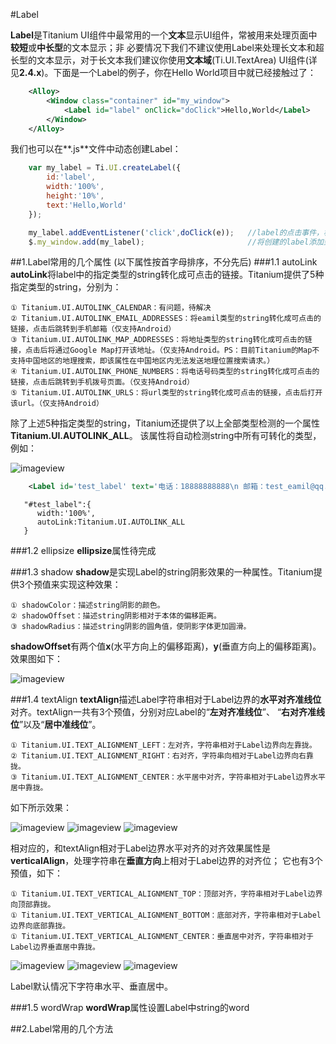 #Label

**Label**是Titanium UI组件中最常用的一个**文本**显示UI组件，常被用来处理页面中**较短**或**中长型**的文本显示；非
必要情况下我们不建议使用Label来处理长文本和超长型的文本显示，对于长文本我们建议你使用**文本域**(Ti.UI.TextArea)
UI组件(详见**2.4.x**)。下面是一个Label的例子，你在Hello World项目中就已经接触过了：

```xml
    <Alloy>
        <Window class="container" id="my_window">
            <Label id="label" onClick="doClick">Hello,World</Label>
        </Window>
    </Alloy>
```

我们也可以在**.js**文件中动态创建Label：

```javascript
    var my_label = Ti.UI.createLabel({
        id:'label',
        width:'100%',
        height:'10%',
        text:'Hello,World'
    });

    my_label.addEventListener('click',doClick(e));   //label的点击事件，相当于.xml中的“onClick=doClick”
    $.my_window.add(my_label);                       //将创建的label添加到Window页面中
```

##1.Label常用的几个属性
(以下属性按首字母排序，不分先后)
###1.1 autoLink
**autoLink**将label中的指定类型的string转化成可点击的链接。Titanium提供了5种指定类型的string，分别为：

    ① Titanium.UI.AUTOLINK_CALENDAR：有问题，待解决
    ② Titanium.UI.AUTOLINK_EMAIL_ADDRESSES：将eamil类型的string转化成可点击的链接，点击后跳转到手机邮箱（仅支持Android）
    ③ Titanium.UI.AUTOLINK_MAP_ADDRESSES：将地址类型的string转化成可点击的链接，点击后将通过Google Map打开该地址。（仅支持Android。PS：目前Titanium的Map不支持中国地区的地理搜索，即该属性在中国地区内无法发送地理位置搜索请求。）
    ④ Titanium.UI.AUTOLINK_PHONE_NUMBERS：将电话号码类型的string转化成可点击的链接，点击后跳转到手机拨号页面。（仅支持Android）
    ⑤ Titanium.UI.AUTOLINK_URLS：将url类型的string转化成可点击的链接，点击后打开该url。（仅支持Android）

除了上述5种指定类型的string，Titanium还提供了以上全部类型检测的一个属性**Titanium.UI.AUTOLINK_ALL**。
该属性将自动检测string中所有可转化的类型，例如：

![imageview](http://image.happysoft.cc)

```xml
    <Label id='test_label' text='电话：18888888888\n 邮箱：test_eamil@qq.com\n 博客地址：http://www.mybolg.com'/>
```

```tss
   "#test_label":{
      width:'100%',
      autoLink:Titanium.UI.AUTOLINK_ALL
   }
```

###1.2 ellipsize
**ellipsize**属性待完成

###1.3 shadow
**shadow**是实现Label的string阴影效果的一种属性。Titanium提供3个预值来实现这种效果：

    ① shadowColor：描述string阴影的颜色。
    ② shadowOffset：描述string阴影相对于本体的偏移距离。
    ③ shadowRadius：描述string阴影的圆角值，使阴影字体更加圆滑。

**shadowOffset**有两个值**x**(水平方向上的偏移距离)，**y**(垂直方向上的偏移距离)。效果图如下：

![imageview](http://image.happysoft.cc)

###1.4 textAlign
**textAlign**描述Label字符串相对于Label边界的**水平对齐准线位**对齐。textAlign一共有3个预值，分别对应Label的“**左对齐准线位**”、
“**右对齐准线位**”以及“**居中准线位**”。

    ① Titanium.UI.TEXT_ALIGNMENT_LEFT：左对齐，字符串相对于Label边界向左靠拢。
    ② Titanium.UI.TEXT_ALIGNMENT_RIGHT：右对齐，字符串向相对于Label边界向右靠拢。
    ③ Titanium.UI.TEXT_ALIGNMENT_CENTER：水平居中对齐，字符串相对于Label边界水平居中靠拢。

如下所示效果：

![imageview](http://image.happysoft.cc)  ![imageview](http://image.happysoft.cc)  ![imageview](http://image.happysoft.cc)

相对应的，和textAlign相对于Label边界水平对齐的对齐效果属性是**verticalAlign**，处理字符串在**垂直方向**上相对于Label边界的对齐位；
它也有3个预值，如下：

    ① Titanium.UI.TEXT_VERTICAL_ALIGNMENT_TOP：顶部对齐，字符串相对于Label边界向顶部靠拢。
    ① Titanium.UI.TEXT_VERTICAL_ALIGNMENT_BOTTOM：底部对齐，字符串相对于Label边界向底部靠拢。
    ① Titanium.UI.TEXT_VERTICAL_ALIGNMENT_CENTER：垂直居中对齐，字符串相对于Label边界垂直居中靠拢。

![imageview](http://image.happysoft.cc)  ![imageview](http://image.happysoft.cc)  ![imageview](http://image.happysoft.cc)

Label默认情况下字符串水平、垂直居中。

###1.5 wordWrap
**wordWrap**属性设置Label中string的word

##2.Label常用的几个方法
